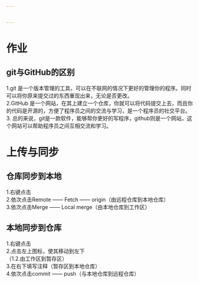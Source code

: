 ```yaml
---


---
```


<h1 id="作业">作业</h1>
<h2 id="git与github的区别">git与GitHub的区别</h2>
<p>1.git 是一个版本管理的工具，可以在不联网的情况下更好的管理你的程序。同时可以将你原来提交过的东西重现出来，无论是否更改。<br>
2.GitHub 是一个网站，在其上建立一个仓库，你就可以将代码提交上去，而且你的代码是开源的，方便了程序员之间的交流与学习，是一个程序员的社交平台。<br>
3. 总的来说，git是一款软件，能够帮你更好的写程序，github则是一个网站，这个网站可以帮助程序员之间互相交流和学习。</p>
<h1 id="上传与同步">上传与同步</h1>
<h2 id="仓库同步到本地">仓库同步到本地</h2>
<p>1.右键点击<br>
2.依次点击Remote —— Fetch —— origin（由远程仓库到本地仓库）<br>
3.依次点击Merge —— Local merge（由本地仓库到工作区）</p>
<h2 id="本地同步到仓库">本地同步到仓库</h2>
<p>1.右键点击<br>
2.点击左上图标，使其移动到左下<br>
（1.2.由工作区到暂存区）<br>
3.在右下填写注释（暂存区到本地仓库）<br>
4.依次点击commit —— push（与本地仓库到远程仓库）</p>

